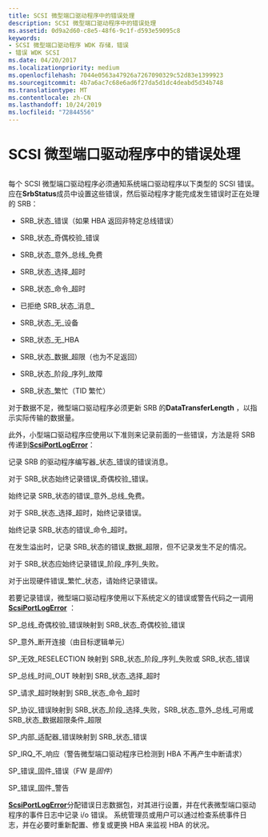 ```yaml
---
title: SCSI 微型端口驱动程序中的错误处理
description: SCSI 微型端口驱动程序中的错误处理
ms.assetid: 0d9a2d60-c8e5-48f6-9c1f-d593e59095c8
keywords:
- SCSI 微型端口驱动程序 WDK 存储，错误
- 错误 WDK SCSI
ms.date: 04/20/2017
ms.localizationpriority: medium
ms.openlocfilehash: 7044e0563a47926a7267090329c52d83e1399923
ms.sourcegitcommit: 4b7a6ac7c68e6ad6f27da5d1dc4deabd5d34b748
ms.translationtype: MT
ms.contentlocale: zh-CN
ms.lasthandoff: 10/24/2019
ms.locfileid: "72844556"
---
```

# <a name="error-handling-in-scsi-miniport-drivers"></a>SCSI 微型端口驱动程序中的错误处理


## <span id="ddk_error_handling_in_scsi_miniport_drivers_kg"></span><span id="DDK_ERROR_HANDLING_IN_SCSI_MINIPORT_DRIVERS_KG"></span>


每个 SCSI 微型端口驱动程序必须通知系统端口驱动程序以下类型的 SCSI 错误。 应在**SrbStatus**成员中设置这些错误，然后驱动程序才能完成发生错误时正在处理的 SRB：

-   SRB\_状态\_错误（如果 HBA 返回非特定总线错误）

-   SRB\_状态\_奇偶校验\_错误

-   SRB\_状态\_意外\_总线\_免费

-   SRB\_状态\_选择\_超时

-   SRB\_状态\_命令\_超时

-   已拒绝 SRB\_状态\_消息\_

-   SRB\_状态\_无\_设备

-   SRB\_状态\_无\_HBA

-   SRB\_状态\_数据\_超限（也为不足返回）

-   SRB\_状态\_阶段\_序列\_故障

-   SRB\_状态\_繁忙（TID 繁忙）

对于数据不足，微型端口驱动程序必须更新 SRB 的**DataTransferLength** ，以指示实际传输的数据量。

此外，小型端口驱动程序应使用以下准则来记录前面的一些错误，方法是将 SRB 传递到[**ScsiPortLogError**](https://docs.microsoft.com/windows-hardware/drivers/ddi/srb/nf-srb-scsiportlogerror)：

记录 SRB 的驱动程序编写器\_状态\_错误的错误消息。

对于 SRB\_状态始终记录错误\_奇偶校验\_错误。

始终记录 SRB\_状态的错误\_意外\_总线\_免费。

对于 SRB\_状态\_选择\_超时，始终记录错误。

始终记录 SRB\_状态的错误\_命令\_超时。

在发生溢出时，记录 SRB\_状态的错误\_数据\_超限，但不记录发生不足的情况。

对于 SRB\_状态应始终记录错误\_阶段\_序列\_失败。

对于出现硬件错误\_繁忙\_状态，请始终记录错误。

若要记录错误，微型端口驱动程序使用以下系统定义的错误或警告代码之一调用[**ScsiPortLogError**](https://docs.microsoft.com/windows-hardware/drivers/ddi/srb/nf-srb-scsiportlogerror) ：

SP\_总线\_奇偶校验\_错误映射到 SRB\_状态\_奇偶校验\_错误

SP\_意外\_断开连接（由目标逻辑单元）

SP\_无效\_RESELECTION 映射到 SRB\_状态\_阶段\_序列\_失败或 SRB\_状态\_错误

SP\_总线\_时间\_OUT 映射到 SRB\_状态\_选择\_超时

SP\_请求\_超时映射到 SRB\_状态\_命令\_超时

SP\_协议\_错误映射到 SRB\_状态\_阶段\_选择\_失败，SRB\_状态\_意外\_总线\_可用或 SRB\_状态\_数据超限条件\_超限

SP\_内部\_适配器\_错误映射到 SRB\_状态\_错误

SP\_IRQ\_不\_响应（警告微型端口驱动程序已检测到 HBA 不再产生中断请求）

SP\_错误\_固件\_错误（FW 是*固件*）

SP\_错误\_固件\_警告

[**ScsiPortLogError**](https://docs.microsoft.com/windows-hardware/drivers/ddi/srb/nf-srb-scsiportlogerror)分配错误日志数据包，对其进行设置，并在代表微型端口驱动程序的事件日志中记录 i/o 错误。 系统管理员或用户可以通过检查系统事件日志，并在必要时重新配置、修复或更换 HBA 来监视 HBA 的状况。

 

 




